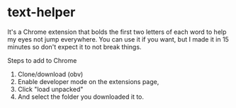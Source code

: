 # text-helper

It's a Chrome extension that bolds the first two letters of each word to help my
eyes not jump everywhere. You can use it if you want, but I made it in 15
minutes so don't expect it to not break things.

Steps to add to Chrome

1. Clone/download (obv)
2. Enable developer mode on the extensions page,
3. Click "load unpacked"
4. And select the folder you downloaded it to.
